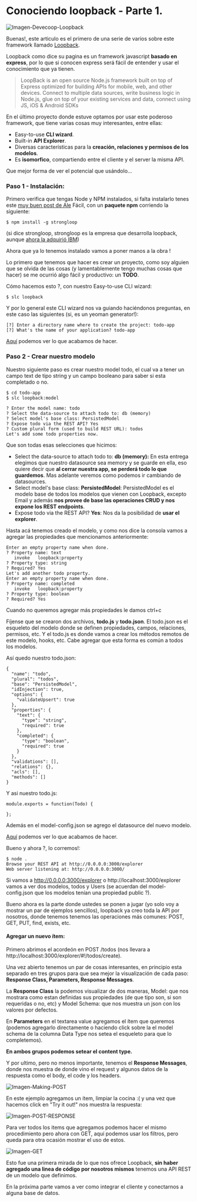 # Conociendo loopback - Parte 1.

![Imagen-Devecoop-Loopback](https://raw.githubusercontent.com/Fblind/loopback-todo-example/master/images/Devecoop-Loopback.png)

Buenas!, este articulo es el primero de una serie de varios sobre este framework llamado [Loopback].

Loopback como dice su pagina es un framework javascript **basado en express**, por lo que si conocen express será fácil de entender y usar el conocimiento que ya tienen. 
> LoopBack is an open source Node.js framework built on top of Express optimized for building APIs for mobile, web, and other devices. Connect to multiple data sources, write business logic in Node.js, glue on top of your existing services and data, connect using JS, iOS & Android SDKs

En el último proyecto donde estuve optamos por usar este poderoso framework, que tiene varias cosas muy interesantes, entre ellas:
- Easy-to-use **CLI wizard**.
- Built-in **API Explorer**.
- Diversas características para la **creación, relaciones y permisos de los modelos**.
- Es **isomorfico**, compartiendo entre el cliente y el server la misma API.

Que mejor forma de ver el potencial que usándolo...

### Paso 1 - Instalación:

Primero verifica que tengas Node y NPM instalados, si falta instalarlo tenes este [muy buen post de Ale][postInstalNode]
Fácil, con un **paquete npm** corriendo la siguiente:
```
$ npm install -g strongloop
```
(si dice strongloop, strongloop es la empresa que desarrolla loopback, aunque [ahora la adquirió IBM][df2])

Ahora que ya lo tenemos instalado vamos a poner manos a la obra !

Lo primero que tenemos que hacer es crear un proyecto, como soy alguien que se olvida de las cosas (y lamentablemente tengo muchas cosas que hacer) se me ocurrió algo fácil y productivo: un **TODO**.

Cómo hacemos esto ?, con nuestro Easy-to-use CLI wizard:
```
$ slc loopback
```
Y por lo general este CLI wizard nos va guiando haciéndonos preguntas, en este caso las siguientes (si, es un yeoman generator!):
```
[?] Enter a directory name where to create the project: todo-app
[?] What's the name of your application? todo-app
```

[Aquí][step0] podemos ver lo que acabamos de hacer.

### Paso 2 - Crear nuestro modelo
Nuestro siguiente paso es crear nuestro model todo, el cual va a tener un campo text de tipo string y un campo booleano para saber si esta completado o no.
```
$ cd todo-app
$ slc loopback:model
```
```
? Enter the model name: todo
? Select the data-source to attach todo to: db (memory)
? Select model's base class: PersistedModel
? Expose todo via the REST API? Yes
? Custom plural form (used to build REST URL): todos
Let's add some todo properties now.
```

Que son todas esas selecciones que hicimos:
- Select the data-source to attach todo to: **db (memory):** En esta entrega elegimos que nuestro datasource sea memory y se guarde en ella, eso quiere decir que **al cerrar nuestra app, se perderá todo lo que guardemos**. Mas adelante veremos como podemos ir cambiando de datasources.
- Select model's base class: **PersistedModel**: PersistedModel es el modelo base de todos los modelos que vienen con Loopback, excepto Email y además **nos provee de base las operaciones CRUD y nos expone los REST endpoints**.
- Expose todo via the REST API? **Yes**: Nos da la posibilidad de **usar el explorer**.

Hasta acá tenemos creado el modelo, y como nos dice la consola vamos a agregar las propiedades que mencionamos anteriormente:

```
Enter an empty property name when done.
? Property name: text
   invoke   loopback:property
? Property type: string
? Required? Yes
Let's add another todo property.
Enter an empty property name when done.
? Property name: completed
   invoke   loopback:property
? Property type: boolean
? Required? Yes
```
Cuando no queremos agregar más propiedades le damos ctrl+c

Fíjense que se crearon dos archivos, **todo.js** y **todo.json**. El todo.json es el esqueleto del modelo donde se definen propiedades, campos, relaciones, permisos, etc. Y el todo.js es donde vamos a crear los métodos remotos de este modelo, hooks, etc.
Cabe agregar que esta forma es común a todos los modelos.

Así quedo nuestro todo.json:
```
{
  "name": "todo",
  "plural": "todos",
  "base": "PersistedModel",
  "idInjection": true,
  "options": {
    "validateUpsert": true
  },
  "properties": {
    "text": {
      "type": "string",
      "required": true
    },
    "completed": {
      "type": "boolean",
      "required": true
    }
  },
  "validations": [],
  "relations": {},
  "acls": [],
  "methods": []
}
```
Y asi nuestro todo.js:
```
module.exports = function(Todo) {

};
```
Además en el model-config.json se agrego el datasource del nuevo modelo.

[Aquí][step1] podemos ver lo que acabamos de hacer.

Bueno y ahora ?, lo corremos!:
```
$ node .
Browse your REST API at http://0.0.0.0:3000/explorer
Web server listening at: http://0.0.0.0:3000/
```

Si vamos a http://0.0.0.0:3000/explorer o http://localhost:3000/explorer vamos a ver dos modelos, todos y Users (se acuerdan del model-config.json que los modelos tenían una propiedad public ?).

Bueno ahora es la parte donde ustedes se ponen a jugar (yo solo voy a mostrar un par de ejemplos sencillos), loopback ya creo toda la API por nosotros, donde tenemos tenemos las operaciones más comunes: POST, GET, PUT, find, exists, etc.

#### Agregar un nuevo ítem:

Primero abrimos el acordeón en POST /todos (nos llevara a http://localhost:3000/explorer/#!/todos/create). 

Una vez abierto tenemos un par de cosas interesantes, en principio esta separado en tres grupos para que sea mejor la visualización de cada paso: **Response Class, Parameters, Response Messages**.

La **Response Class** la podemos visualizar de dos maneras, Model: que nos mostrara como estan definidas sus propiedades (de que tipo son, si son requeridas o no, etc) y Model Schema: que nos muestra un json con los valores por defectos.
 
En **Parameters** en el textarea value agregamos el ítem que queremos (podemos agregarlo directamente o haciendo click sobre la el model schema de la columna Data Type nos setea el esqueleto para que lo completemos).
 
**En ambos grupos podemos setear el content type.**
 
Y por ultimo, pero no menos importante, tenemos el **Response Messages**, donde nos muestra de donde vino el request y algunos datos de la respuesta como el body, el code y los headers.

![Imagen-Making-POST](https://raw.githubusercontent.com/Fblind/loopback-todo-example/master/images/POST-todo-app-pt1.es.png)

En este ejemplo agregamos un ítem, limpiar la cocina :( y una vez que hacemos click en "Try it out!" nos muestra la respuesta:

![Imagen-POST-RESPONSE](https://raw.githubusercontent.com/Fblind/loopback-todo-example/master/images/POST-RESPONSE-todo-app-pt1.es.png)

Para ver todos los items que agregamos podemos hacer el mismo procedimiento pero ahora con GET, aquí podemos usar los filtros, pero queda para otra ocasión mostrar el uso de estos.

![Imagen-GET](https://raw.githubusercontent.com/Fblind/loopback-todo-example/master/images/GET-RESPONSE-todo-app-pt1.es.png)

Esto fue una primera mirada de lo que nos ofrece Loopback, **sin haber agregado una linea de código por nosotros mismos** tenemos una API REST de un modelo que definimos.

En la próxima parte vamos a ver como integrar el cliente y conectarnos a alguna base de datos.

   [Loopback]: <http://loopback.io/>
   [df2]:https://strongloop.com/strongblog/ibm-express-loopback-node-js/
   [step0]: https://github.com/Fblind/loopback-todo-example/tree/step-0
   [step1]:https://github.com/Fblind/loopback-todo-example/tree/step-1
   [postInstalNode]: http://braincoop.devecoop.com/es/posts/como-crear-una-app-backbone-requirejs-compass-desde-cero-con-yeoman.html